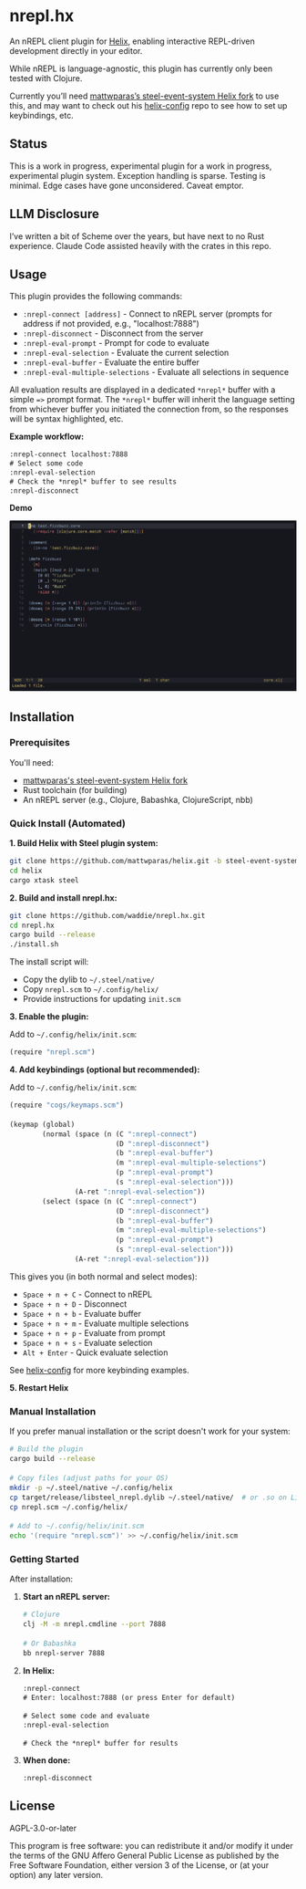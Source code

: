 # nrepl.hx

An nREPL client plugin for [Helix](https://github.com/helix-editor/helix/), enabling interactive REPL-driven development directly in your editor.

While nREPL is language-agnostic, this plugin has currently only been tested with Clojure.

Currently you’ll need [mattwparas’s steel-event-system Helix fork](https://github.com/mattwparas/helix/tree/steel-event-system) to use this, and may want to check out his [helix-config](https://github.com/mattwparas/helix-config) repo to see how to set up keybindings, etc.

## Status

This is a work in progress, experimental plugin for a work in progress, experimental plugin system. Exception handling is sparse. Testing is minimal. Edge cases have gone unconsidered. Caveat emptor.

## LLM Disclosure

I’ve written a bit of Scheme over the years, but have next to no Rust experience. Claude Code assisted heavily with the crates in this repo.

## Usage

This plugin provides the following commands:

- `:nrepl-connect [address]` - Connect to nREPL server (prompts for address if not provided, e.g., "localhost:7888")
- `:nrepl-disconnect` - Disconnect from the server
- `:nrepl-eval-prompt` - Prompt for code to evaluate
- `:nrepl-eval-selection` - Evaluate the current selection
- `:nrepl-eval-buffer` - Evaluate the entire buffer
- `:nrepl-eval-multiple-selections` - Evaluate all selections in sequence

All evaluation results are displayed in a dedicated `*nrepl*` buffer with a simple `=>` prompt format. The `*nrepl*` buffer will inherit the language setting from whichever buffer you initiated the connection from, so the responses will be syntax highlighted, etc.

**Example workflow:**
```
:nrepl-connect localhost:7888
# Select some code
:nrepl-eval-selection
# Check the *nrepl* buffer to see results
:nrepl-disconnect
```

**Demo**

![An asciinema recording of interacting with a Clojure nREPL in Helix](https://github.com/waddie/nrepl.hx/blob/main/images/nrepl.gif?raw=true)

## Installation

### Prerequisites

You'll need:
- [mattwparas's steel-event-system Helix fork](https://github.com/mattwparas/helix/tree/steel-event-system)
- Rust toolchain (for building)
- An nREPL server (e.g., Clojure, Babashka, ClojureScript, nbb)

### Quick Install (Automated)

**1. Build Helix with Steel plugin system:**

```sh
git clone https://github.com/mattwparas/helix.git -b steel-event-system
cd helix
cargo xtask steel
```

**2. Build and install nrepl.hx:**

```sh
git clone https://github.com/waddie/nrepl.hx.git
cd nrepl.hx
cargo build --release
./install.sh
```

The install script will:
- Copy the dylib to `~/.steel/native/`
- Copy `nrepl.scm` to `~/.config/helix/`
- Provide instructions for updating `init.scm`

**3. Enable the plugin:**

Add to `~/.config/helix/init.scm`:

```scheme
(require "nrepl.scm")
```

**4. Add keybindings (optional but recommended):**

Add to `~/.config/helix/init.scm`:

```scheme
(require "cogs/keymaps.scm")

(keymap (global)
        (normal (space (n (C ":nrepl-connect")
                          (D ":nrepl-disconnect")
                          (b ":nrepl-eval-buffer")
                          (m ":nrepl-eval-multiple-selections")
                          (p ":nrepl-eval-prompt")
                          (s ":nrepl-eval-selection")))
                (A-ret ":nrepl-eval-selection"))
        (select (space (n (C ":nrepl-connect")
                          (D ":nrepl-disconnect")
                          (b ":nrepl-eval-buffer")
                          (m ":nrepl-eval-multiple-selections")
                          (p ":nrepl-eval-prompt")
                          (s ":nrepl-eval-selection")))
                (A-ret ":nrepl-eval-selection")))
```

This gives you (in both normal and select modes):
- `Space + n + C` - Connect to nREPL
- `Space + n + D` - Disconnect
- `Space + n + b` - Evaluate buffer
- `Space + n + m` - Evaluate multiple selections
- `Space + n + p` - Evaluate from prompt
- `Space + n + s` - Evaluate selection
- `Alt + Enter` - Quick evaluate selection

See [helix-config](https://github.com/mattwparas/helix-config) for more keybinding examples.

**5. Restart Helix**

### Manual Installation

If you prefer manual installation or the script doesn't work for your system:

```sh
# Build the plugin
cargo build --release

# Copy files (adjust paths for your OS)
mkdir -p ~/.steel/native ~/.config/helix
cp target/release/libsteel_nrepl.dylib ~/.steel/native/  # or .so on Linux, .dll on Windows
cp nrepl.scm ~/.config/helix/

# Add to ~/.config/helix/init.scm
echo '(require "nrepl.scm")' >> ~/.config/helix/init.scm
```

### Getting Started

After installation:

1. **Start an nREPL server:**
   ```sh
   # Clojure
   clj -M -m nrepl.cmdline --port 7888

   # Or Babashka
   bb nrepl-server 7888
   ```

2. **In Helix:**
   ```
   :nrepl-connect
   # Enter: localhost:7888 (or press Enter for default)

   # Select some code and evaluate
   :nrepl-eval-selection

   # Check the *nrepl* buffer for results
   ```

3. **When done:**
   ```
   :nrepl-disconnect
   ```

## License

AGPL-3.0-or-later

This program is free software: you can redistribute it and/or modify it under the terms of the GNU Affero General Public License as published by the Free Software Foundation, either version 3 of the License, or (at your option) any later version.
